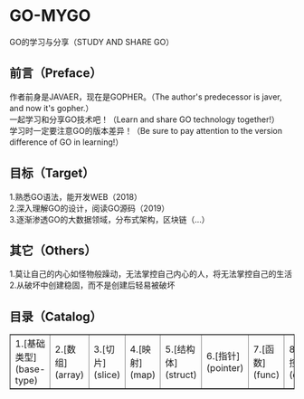# GO-MYGO
GO的学习与分享（STUDY AND SHARE GO）</br>
## 前言（Preface）
作者前身是JAVAER，现在是GOPHER。（The author's predecessor is javer, and now it's gopher.）</br>
一起学习和分享GO技术吧！（Learn and share GO technology together!）</br>
学习时一定要注意GO的版本差异！（Be sure to pay attention to the version difference of GO in learning!）</br>
## 目标（Target）
1.熟悉GO语法，能开发WEB（2018）</br>
2.深入理解GO的设计，阅读GO源码（2019）</br>
3.逐渐渗透GO的大数据领域，分布式架构，区块链（...）</br>
## 其它（Others）
1.莫让自己的内心如怪物般躁动，无法掌控自己内心的人，将无法掌控自己的生活</br>
2.从破坏中创建稳固，而不是创建后轻易被破坏</br>
## 目录（Catalog）
<table border="1">
  <tr>
    <td>1.[基础类型](base-type)</td>
    <td>2.[数组](array)</td>
    <td>3.[切片](slice)</td>
    <td>4.[映射](map)</td>
    <td>5.[结构体](struct)</td>
    <td>6.[指针](pointer)</td>
    <td>7.[函数](func)</td>
    <td>8.[流程控制](control)</td>
    <td>9.[接口](interface)</td>
  </tr>
</table>
